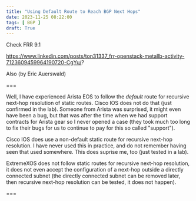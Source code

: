 ```yaml
---
title: "Using Default Route to Reach BGP Next Hops"
date: 2023-11-25 08:22:00
tags: [ BGP ]
draft: True
---
```

Check FRR 9.1

https://www.linkedin.com/posts/ton31337_frr-openstack-metallb-activity-7123609459964190720-CgYu/?

Also (by Eric Auerswald)

===

Well, I have experienced Arista EOS to follow the *default* route for recursive next-hop resolution of static routes.  Cisco IOS does not do that (just confirmed in the lab).  Someone from Arista was surprised, it might even have been a bug, but that was after the time when we had support contracts for Arista gear so I never opened a case (they took much too long to fix their bugs for us to continue to pay for this so called "support").

Cisco IOS does use a non-default static route for recursive next-hop resolution.  I have never used this in practice, and do not remember having seen that used somewhere.  This does suprise me, too (just tested in a lab).

ExtremeXOS does not follow static routes for recursive next-hop
resolution, it does not even accept the configuration of a next-hop outside a directly connected subnet (the directly connected subnet can be removed later, then recursive next-hop resolution can be tested, it does not happen).

===